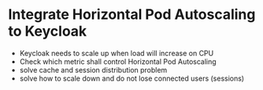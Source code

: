 # Integrate Horizontal Pod Autoscaling to Keycloak

- Keycloak needs to scale up when load will increase on CPU
- Check which metric shall control Horizontal Pod Autoscaling
- solve cache and session distribution problem
- solve how to scale down and do not lose connected users (sessions)